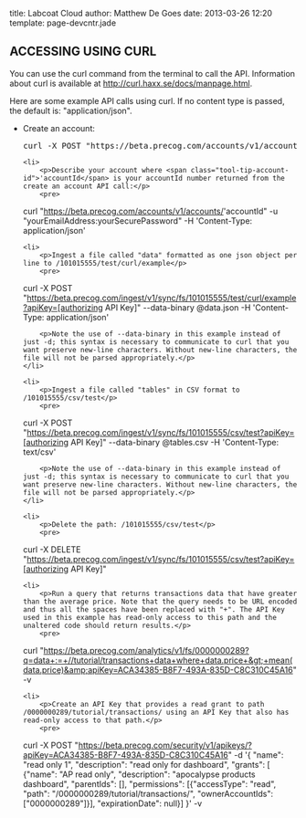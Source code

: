 title: Labcoat Cloud
author: Matthew De Goes
date: 2013-03-26 12:20
template: page-devcntr.jade

<div>
<a name="curl" id="curl"></a>

<h2>ACCESSING USING CURL</h2>

<p>You can use the curl command from the terminal to call the API. Information about curl is available at <a href="http://curl.haxx.se/docs/manpage.html">http://curl.haxx.se/docs/manpage.html</a>.</p>

<p>Here are some example API calls using curl. If no content type is passed, the default is: "application/json".</p>

<ul>
    <li>
        <p>Create an account:</p>
        <pre>
curl -X POST "https://beta.precog.com/accounts/v1/accounts/" -d '{"email":"yourEmailAddress", "password": "yourSecurePassword"}' -H 'Content-Type: application/json' 
</pre>
    </li>

    <li>
        <p>Describe your account where <span class="tool-tip-account-id">'accountId</span> is your accountId number returned from the create an account API call:</p>
        <pre>
curl "https://beta.precog.com/accounts/v1/accounts/<span class="tool-tip-account-id">'accountId</span>" -u "yourEmailAddress:yourSecurePassword" -H 'Content-Type: application/json' 
</pre>
    </li>

    <li>
        <p>Ingest a file called "data" formatted as one json object per line to /101015555/test/curl/example</p>
        <pre>
curl -X POST "https://beta.precog.com/ingest/v1/sync/fs/101015555/test/curl/example?apiKey=[authorizing API Key]" --data-binary @data.json  -H 'Content-Type: application/json' 
</pre>

        <p>Note the use of --data-binary in this example instead of just -d; this syntax is necessary to communicate to curl that you want preserve new-line characters. Without new-line characters, the file will not be parsed appropriately.</p>
    </li>

    <li>
        <p>Ingest a file called "tables" in CSV format to /101015555/csv/test</p>
        <pre>
curl -X POST "https://beta.precog.com/ingest/v1/sync/fs/101015555/csv/test?apiKey=[authorizing API Key]" --data-binary @tables.csv  -H 'Content-Type: text/csv' 
</pre>

        <p>Note the use of --data-binary in this example instead of just -d; this syntax is necessary to communicate to curl that you want preserve new-line characters. Without new-line characters, the file will not be parsed appropriately.</p>
    </li>

    <li>
        <p>Delete the path: /101015555/csv/test</p>
        <pre>
curl -X DELETE "https://beta.precog.com/ingest/v1/sync/fs/101015555/csv/test?apiKey=[authorizing API Key]" 
</pre>
    </li>

    <li>
        <p>Run a query that returns transactions data that have greater than the average price. Note that the query needs to be URL encoded and thus all the spaces have been replaced with "+". The API Key used in this example has read-only access to this path and the unaltered code should return results.</p>
        <pre>
curl "https://beta.precog.com/analytics/v1/fs/0000000289?q=data+:=+//tutorial/transactions+data+where+data.price+&gt;+mean(data.price)&amp;apiKey=ACA34385-B8F7-493A-835D-C8C310C45A16" -v 
</pre>
    </li>

    <li>
        <p>Create an API Key that provides a read grant to path /0000000289/tutorial/transactions/ using an API Key that also has read-only access to that path.</p>
        <pre>
curl -X POST "https://beta.precog.com/security/v1/apikeys/?apiKey=ACA34385-B8F7-493A-835D-C8C310C45A16" -d '{ "name": "read only 1", "description": "read only for dashboard", "grants": [ {"name": "AP read only", "description": "apocalypse products dashboard", "parentIds": [], "permissions": [{"accessType": "read", "path": "/0000000289/tutorial/transactions/", "ownerAccountIds": ["0000000289"]}], "expirationDate": null}] }' -v
</pre>
    </li>
</ul>
</div>